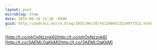 ```yaml
---
layout: post
microblog: true
date: 2015-06-19 21:28 -0500
guid: http://padraic.micro.blog/2015/06/20/t612084523224973312.html
---
```

[http://t.co/phOxNzznk6](http://t.co/phOxNzznk6) [http://t.co/3AEMLOaKkM](http://t.co/3AEMLOaKkM)
